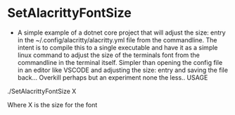 # SetAlacrittyFontSize

- A simple example of a dotnet core project that will adjust the size: entry in the ~/.config/alacritty/alacritty.yml file from the commandline. The intent is to compile this to a single executable and have it as a simple linux command to adjust the size of the terminals font from the commandline in the terminal itself. Simpler than opening the config file in an editor like VSCODE and adjusting the size: entry and saving the file back... Overkill perhaps but an experiment none the less..
USAGE

./SetAlacrittyFontSize X

  Where X is the size for the font
  
